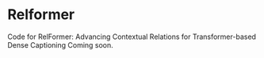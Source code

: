 # Relformer
Code for RelFormer: Advancing Contextual Relations for Transformer-based Dense Captioning
Coming soon.
